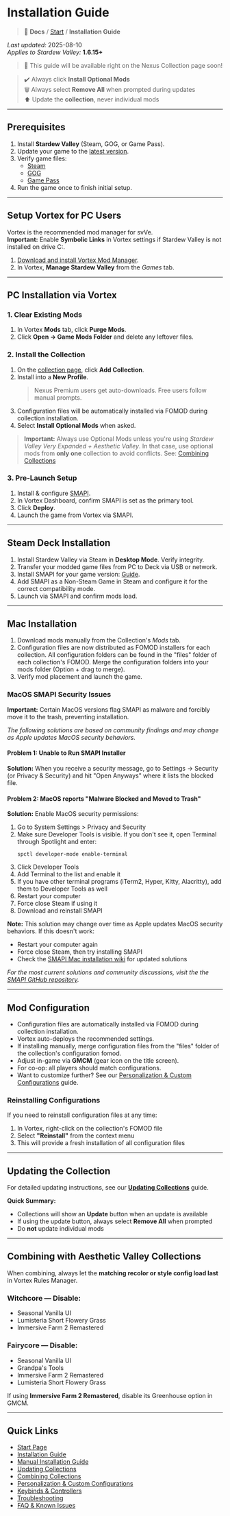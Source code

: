 # Installation Guide

> 📂 **Docs** / [Start](/start.md) / **Installation Guide**

*Last updated:* 2025-08-10  
*Applies to Stardew Valley:* **1.6.15+**  

> 📖 This guide will be available right on the Nexus Collection page soon!

> ✔️ Always click **Install Optional Mods**  
> 🗑️ Always select **Remove All** when prompted during updates  
> ⬆️ Update the **collection**, never individual mods

---

## Prerequisites

1. Install **Stardew Valley** (Steam, GOG, or Game Pass).
2. Update your game to the [latest version](https://stardewvalleywiki.com/Version_History).
3. Verify game files:  
   - [Steam](https://support.steampowered.com/kb_article.php?ref=2037-QEUH-3335)  
   - [GOG](https://support.gog.com/hc/en-us/articles/360003930017)  
   - [Game Pass](https://support.xbox.com/help/games-apps/troubleshooting/troubleshoot-games-windows-10)  
4. Run the game once to finish initial setup.

---

## Setup Vortex for PC Users

Vortex is the recommended mod manager for svVe.  
**Important:** Enable **Symbolic Links** in Vortex settings if Stardew Valley is not installed on drive C:.

1. [Download and install Vortex Mod Manager](https://www.nexusmods.com/about/vortex/).
2. In Vortex, **Manage Stardew Valley** from the *Games* tab.

---

## PC Installation via Vortex

### 1. Clear Existing Mods
1. In Vortex **Mods** tab, click **Purge Mods**.
2. Click **Open → Game Mods Folder** and delete any leftover files.

### 2. Install the Collection
1. On the [collection page](https://next.nexusmods.com/stardewvalley/collections/tckf0m), click **Add Collection**.
2. Install into a **New Profile**.  
   > Nexus Premium users get auto-downloads. Free users follow manual prompts.
3. Configuration files will be automatically installed via FOMOD during collection installation.
4. Select **Install Optional Mods** when asked.

> **Important:** Always use Optional Mods unless you're using *Stardew Valley Very Expanded + Aesthetic Valley*. In that case, use optional mods from **only one** collection to avoid conflicts. See: [Combining Collections](/combining.md)

### 3. Pre-Launch Setup
1. Install & configure [SMAPI](https://stardewvalleywiki.com/Modding:Installing_SMAPI_on_Windows#Configure_your_game_client).
2. In Vortex Dashboard, confirm SMAPI is set as the primary tool.
3. Click **Deploy**.
4. Launch the game from Vortex via SMAPI.

---

## Steam Deck Installation

1. Install Stardew Valley via Steam in **Desktop Mode**. Verify integrity.
2. Transfer your modded game files from PC to Deck via USB or network.
3. Install SMAPI for your game version: [Guide](https://stardewvalleywiki.com/Modding:Installing_SMAPI_on_Steam_Deck).
4. Add SMAPI as a Non-Steam Game in Steam and configure it for the correct compatibility mode.
5. Launch via SMAPI and confirm mods load.

---

## Mac Installation

1. Download mods manually from the Collection's *Mods* tab.  
2. Configuration files are now distributed as FOMOD installers for each collection. All configuration folders can be found in the "files" folder of each collection's FOMOD. Merge the configuration folders into your mods folder (Option + drag to merge).  
5. Verify mod placement and launch the game.

### MacOS SMAPI Security Issues

**Important:** Certain MacOS versions flag SMAPI as malware and forcibly move it to the trash, preventing installation.

*The following solutions are based on community findings and may change as Apple updates MacOS security behaviors.*

#### Problem 1: Unable to Run SMAPI Installer
**Solution:** When you receive a security message, go to Settings → Security (or Privacy & Security) and hit "Open Anyways" where it lists the blocked file.

#### Problem 2: MacOS reports "Malware Blocked and Moved to Trash"
**Solution:** Enable MacOS security permissions:

1. Go to System Settings > Privacy and Security
2. Make sure Developer Tools is visible. If you don't see it, open Terminal through Spotlight and enter:
   ```
   spctl developer-mode enable-terminal
   ```
3. Click Developer Tools
4. Add Terminal to the list and enable it
5. If you have other terminal programs (iTerm2, Hyper, Kitty, Alacritty), add them to Developer Tools as well
6. Restart your computer
7. Force close Steam if using it
8. Download and reinstall SMAPI

**Note:** This solution may change over time as Apple updates MacOS security behaviors. If this doesn't work:
- Restart your computer again
- Force close Steam, then try installing SMAPI
- Check the [SMAPI Mac installation wiki](https://stardewvalleywiki.com/Modding:Installing_SMAPI_on_Mac) for updated solutions

*For the most current solutions and community discussions, visit the the [SMAPI GitHub repository](https://github.com/Pathoschild/SMAPI).*

---

## Mod Configuration

- Configuration files are automatically installed via FOMOD during collection installation.
- Vortex auto-deploys the recommended settings.
- If installing manually, merge configuration files from the "files" folder of the collection's configuration fomod.
- Adjust in-game via **GMCM** (gear icon on the title screen).
- For co-op: all players should match configurations.
- Want to customize further? See our [Personalization & Custom Configurations](/personalization.md) guide.

### Reinstalling Configurations

If you need to reinstall configuration files at any time:
1. In Vortex, right-click on the collection's FOMOD file
2. Select **"Reinstall"** from the context menu
3. This will provide a fresh installation of all configuration files

---

## Updating the Collection

For detailed updating instructions, see our [**Updating Collections**](/updating.md) guide.

**Quick Summary:**
- Collections will show an **Update** button when an update is available
- If using the update button, always select **Remove All** when prompted
- Do **not** update individual mods

---

## Combining with Aesthetic Valley Collections

When combining, always let the **matching recolor or style config load last** in Vortex Rules Manager.

### Witchcore — Disable:
- Seasonal Vanilla UI  
- Lumisteria Short Flowery Grass  
- Immersive Farm 2 Remastered  

### Fairycore — Disable:
- Seasonal Vanilla UI  
- Grandpa's Tools  
- Immersive Farm 2 Remastered  
- Lumisteria Short Flowery Grass  

If using **Immersive Farm 2 Remastered**, disable its Greenhouse option in GMCM.

---

## Quick Links

- [Start Page](/start.md)  
- [Installation Guide](/install.md)  
- [Manual Installation Guide](/manual-install.md)  
- [Updating Collections](/updating.md)  
- [Combining Collections](/combining.md)  
- [Personalization & Custom Configurations](/personalization.md)  
- [Keybinds & Controllers](/keybinds.md)  
- [Troubleshooting](/troubleshooting.md)  
- [FAQ & Known Issues](/faq-and-known-issues.md)  


